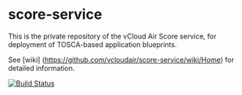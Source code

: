 # score-service

This is the private repository of the vCloud Air Score service, for deployment of TOSCA-based application blueprints.

See [wiki] (https://github.com/vcloudair/score-service/wiki/Home) for detailed information.

[![Build Status](https://magnum.travis-ci.com/vcloudair/score-service.svg?token=nbqWx87GyZzSWPQQsQME&branch=master "Circle CI")](https://magnum.travis-ci.com/vcloudair/score-service)


